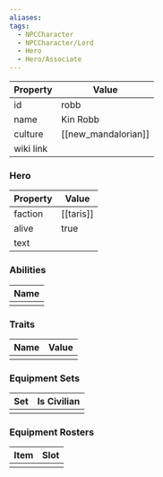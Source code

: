```yaml
---
aliases: 
tags:
  - NPCCharacter
  - NPCCharacter/Lord
  - Hero
  - Hero/Associate
---
```


| Property  | Value               |
| :-------- | ------------------- |
| id        | robb                |
| name      | Kin Robb            |
| culture   | [[new_mandalorian]] |
| wiki link |                     |
### Hero
| Property | Value     |
| -------- | --------- |
| faction  | [[taris]] |
| alive    | true      |
| text     |           |

### Abilities
| Name |
| :--: |
|      |

### Traits
| Name | Value |
| ---- | ----- |
|      |       |

### Equipment Sets
| Set | Is Civilian |
| --- | ----------- |
|     |             |

### Equipment Rosters
| Item | Slot |
| ---- | ---- |
|      |      |
